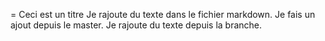 = Ceci est un titre
Je rajoute du texte dans le fichier markdown.
Je fais un ajout depuis le master.
Je rajoute du texte depuis la branche.
